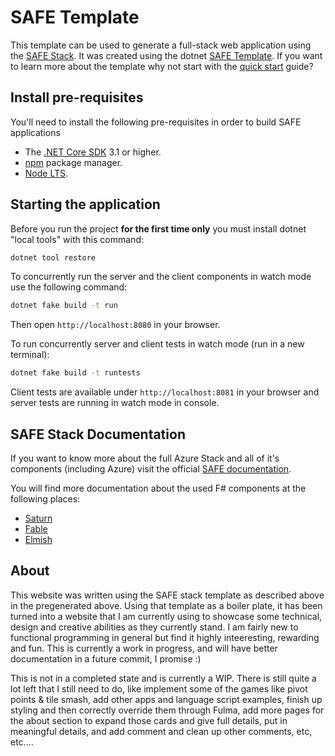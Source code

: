 # SAFE Template
This template can be used to generate a full-stack web application using the [SAFE Stack](https://safe-stack.github.io/). It was created using the dotnet [SAFE Template](https://safe-stack.github.io/docs/template-overview/). If you want to learn more about the template why not start with the [quick start](https://safe-stack.github.io/docs/quickstart/) guide?

## Install pre-requisites
You'll need to install the following pre-requisites in order to build SAFE applications

* The [.NET Core SDK](https://www.microsoft.com/net/download) 3.1 or higher.
* [npm](https://nodejs.org/en/download/) package manager.
* [Node LTS](https://nodejs.org/en/download/).

## Starting the application
Before you run the project **for the first time only** you must install dotnet "local tools" with this command:

```bash
dotnet tool restore
```

To concurrently run the server and the client components in watch mode use the following command:

```bash
dotnet fake build -t run
```

Then open `http://localhost:8080` in your browser.

To run concurrently server and client tests in watch mode (run in a new terminal):

```bash
dotnet fake build -t runtests
```

Client tests are available under `http://localhost:8081` in your browser and server tests are running in watch mode in console.

## SAFE Stack Documentation
If you want to know more about the full Azure Stack and all of it's components (including Azure) visit the official [SAFE documentation](https://safe-stack.github.io/docs/).

You will find more documentation about the used F# components at the following places:

* [Saturn](https://saturnframework.org/docs/)
* [Fable](https://fable.io/docs/)
* [Elmish](https://elmish.github.io/elmish/)

## About
This website was written using the SAFE stack template as described above in the pregenerated above. Using that template as a boiler plate, it has been turned into a
website that I am currently using to showcase some technical, design and creative abilities as they currently stand. I am fairly new to functional programming in general
but find it highly inteeresting, rewarding and fun. This is currently a work in progress, and will have better documentation in a future commit, I promise :)

This is not in a completed state and is currently a WIP. There is still quite a lot left that I still need to do, like implement some of the games like pivot points & 
tile smash, add other apps and language script examples, finish up styling and then correctly override them through Fulma, add more pages for the about section to 
expand those cards and give full details, put in meaningful details, and add comment and clean up other comments, etc, etc....